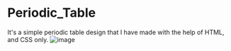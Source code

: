 # Periodic_Table
It's a simple periodic table design that I have made with the help of HTML, and CSS only.
![image](https://user-images.githubusercontent.com/105915693/195299574-f88d9dce-c31d-4ff4-9a91-9656f0ff630c.png)
